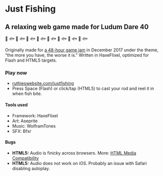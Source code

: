 # Just Fishing 
##  A relaxing web game made for Ludum Dare 40
:tropical_fish: :fish: :tropical_fish: :fish: :tropical_fish: :fish: :tropical_fish: :fish: :tropical_fish: :fish: :tropical_fish: :fish: :tropical_fish: :fish: :tropical_fish: :fish:

Originally made for [a 48-hour game jam](https://ldjam.com/) in December 2017 under the theme, "the more you have, the worse it is." Written in HaxeFlixel, optimized for Flash and HTML5 targets. 


### Play now
- [ruthieswebsite.com/justfishing](http://ruthieswebsite.com/justfishing/)
- Press Space (Flash) or click/tap (HTML5) to cast your rod and reel it in when fish bite.


#### Tools used
- Framework: HaxeFlixel
- Art: Aseprite
- Music: WolframTones
- SFX: Bfxr


#### Bugs
- **HTML5:** Audio is finicky across browsers. More: [HTML Media Compatibility](https://developer.mozilla.org/en-US/docs/Web/HTML/Supported_media_formats#Browser_compatibility)
- **HTML5:** Audio does not work on iOS. Probably an issue with Safari disabling autoplay.

